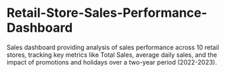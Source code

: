 # Retail-Store-Sales-Performance-Dashboard
Sales dashboard providing analysis of sales performance across 10 retail stores, tracking key metrics like Total Sales, average daily sales, and the impact of promotions and holidays over a two-year period (2022-2023).
